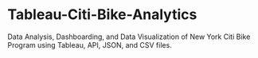 # Tableau-Citi-Bike-Analytics
Data Analysis, Dashboarding, and Data Visualization of New York Citi Bike Program using Tableau, API, JSON, and CSV files.
